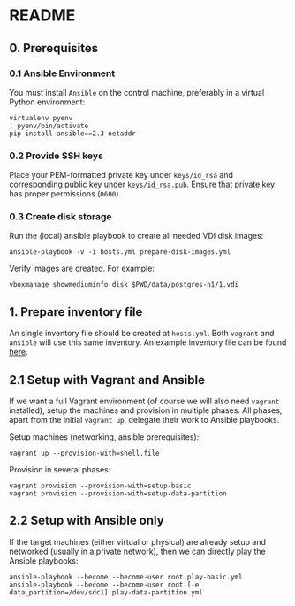 # README

## 0. Prerequisites ##

### 0.1 Ansible Environment ###

You must install `Ansible` on the control machine, preferably in a virtual Python environment:

    virtualenv pyenv
    . pyenv/bin/activate
    pip install ansible==2.3 netaddr

### 0.2 Provide SSH keys ###

Place your PEM-formatted private key under `keys/id_rsa` and corresponding public key under `keys/id_rsa.pub`. 
Ensure that private key has proper permissions (`0600`).  

### 0.3 Create disk storage

Run the (local) ansible playbook to create all needed VDI disk images:

    ansible-playbook -v -i hosts.yml prepare-disk-images.yml

Verify images are created. For example:

    vboxmanage showmediuminfo disk $PWD/data/postgres-n1/1.vdi

## 1. Prepare inventory file ##

An single inventory file should be created at `hosts.yml`. Both `vagrant` and `ansible` will use this same inventory.
An example inventory file can be found [here](hosts.yml.example).

## 2.1 Setup with Vagrant and Ansible ##

If we want a full Vagrant environment (of course we will also need `vagrant` installed), setup the machines and provision in multiple phases.
All phases, apart from the initial `vagrant up`, delegate their work to Ansible playbooks.

Setup machines (networking, ansible prerequisites):

    vagrant up --provision-with=shell,file
    
Provision in several phases:
    
    vagrant provision --provision-with=setup-basic
    vagrant provision --provision-with=setup-data-partition

## 2.2 Setup with Ansible only ##

If the target machines (either virtual or physical) are already setup and networked (usually in a private network),
then we can directly play the Ansible playbooks:

    ansible-playbook --become --become-user root play-basic.yml
    ansible-playbook --become --become-user root [-e data_partition=/dev/sdc1] play-data-partition.yml
